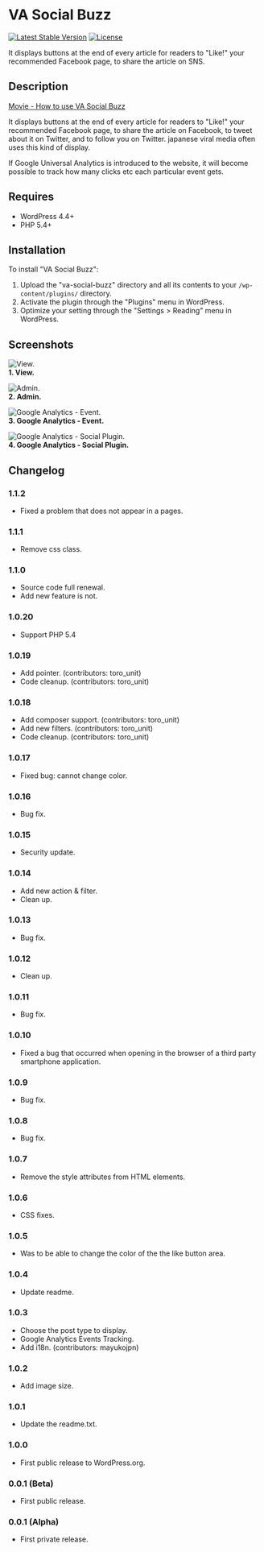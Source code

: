 VA Social Buzz
==============================

[![Latest Stable Version](https://poser.pugx.org/visualive/va-social-buzz/v/stable)](https://packagist.org/packages/visualive/va-social-buzz)
[![License](https://poser.pugx.org/visualive/va-social-buzz/license)](https://packagist.org/packages/visualive/va-social-buzz)

It displays buttons at the end of every article for readers to "Like!" your recommended Facebook page, to share the article on SNS.

## Description

[Movie - How to use VA Social Buzz](https://vimeo.com/185254343)

It displays buttons at the end of every article for readers to "Like!" your recommended Facebook page, to share the article on Facebook, to tweet about it on Twitter, and to follow you on Twitter. japanese viral media often uses this kind of display.

If Google Universal Analytics is introduced to the website, it will become possible to track how many clicks etc each particular event gets.

## Requires
* WordPress 4.4+
* PHP 5.4+  

## Installation

To install "VA Social Buzz":

1. Upload the "va-social-buzz" directory and all its contents to your `/wp-content/plugins/` directory.
2. Activate the plugin through the "Plugins" menu in WordPress.
3. Optimize your setting through the "Settings > Reading" menu in WordPress.

## Screenshots

![View.](./screenshot-1.png)  
**1. View.**

![Admin.](./screenshot-2.png)  
**2. Admin.**

![Google Analytics - Event.](./screenshot-3.png)  
**3. Google Analytics - Event.**

![Google Analytics - Social Plugin.](./screenshot-4.png)  
**4. Google Analytics - Social Plugin.**

## Changelog

### 1.1.2
* Fixed a problem that does not appear in a pages.

### 1.1.1
* Remove css class.

### 1.1.0
* Source code full renewal.
* Add new feature is not.

### 1.0.20
* Support PHP 5.4

### 1.0.19
* Add pointer. (contributors: toro_unit)
* Code cleanup. (contributors: toro_unit)

### 1.0.18
* Add composer support. (contributors: toro_unit)
* Add new filters. (contributors: toro_unit)
* Code cleanup. (contributors: toro_unit)

### 1.0.17
* Fixed bug: cannot change color.

### 1.0.16
* Bug fix.

### 1.0.15
* Security update.

### 1.0.14
* Add new action & filter.
* Clean up.

### 1.0.13
* Bug fix.


### 1.0.12
* Clean up.

### 1.0.11
* Bug fix.

### 1.0.10
* Fixed a bug that occurred when opening in the browser of a third party smartphone application.

### 1.0.9
* Bug fix.

### 1.0.8
* Bug fix.

### 1.0.7
* Remove the style attributes from HTML elements.

### 1.0.6
* CSS fixes.

### 1.0.5
* Was to be able to change the color of the the like button area.

### 1.0.4
* Update readme.

### 1.0.3
* Choose the post type to display.
* Google Analytics Events Tracking.
* Add i18n. (contributors: mayukojpn)

### 1.0.2
* Add image size.

### 1.0.1
* Update the readme.txt.

### 1.0.0
* First public release to WordPress.org.

### 0.0.1 (Beta)
* First public release.

### 0.0.1 (Alpha)
* First private release.
